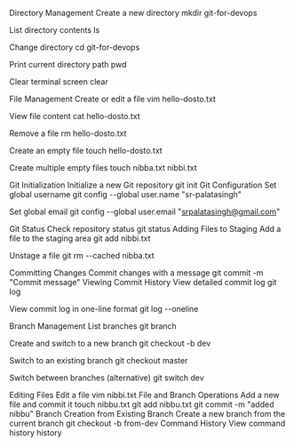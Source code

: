 Directory Management
Create a new directory
mkdir git-for-devops

List directory contents
ls

Change directory
cd git-for-devops

Print current directory path
pwd

Clear terminal screen
clear

File Management
Create or edit a file
vim hello-dosto.txt

View file content
cat hello-dosto.txt

Remove a file
rm hello-dosto.txt

Create an empty file
touch hello-dosto.txt

Create multiple empty files
touch nibba.txt nibbi.txt

Git Initialization
Initialize a new Git repository
git init
Git Configuration
Set global username
git config --global user.name "sr-palatasingh"

Set global email
git config --global user.email "srpalatasingh@gmail.com"

Git Status
Check repository status
git status
Adding Files to Staging
Add a file to the staging area
git add nibbi.txt

Unstage a file
git rm --cached nibba.txt

Committing Changes
Commit changes with a message
git commit -m "Commit message"
Viewing Commit History
View detailed commit log
git log

View commit log in one-line format
git log --oneline

Branch Management
List branches
git branch

Create and switch to a new branch
git checkout -b dev

Switch to an existing branch
git checkout master

Switch between branches (alternative)
git switch dev

Editing Files
Edit a file
vim nibbi.txt
File and Branch Operations
Add a new file and commit it
touch nibbu.txt
git add nibbu.txt
git commit -m "added nibbu"
Branch Creation from Existing Branch
Create a new branch from the current branch
git checkout -b from-dev
Command History
View command history
history

